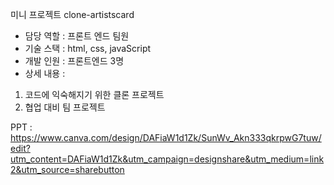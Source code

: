 미니 프로젝트 clone-artistscard
- 담당 역할 : 프론트 엔드 팀원
- 기술 스택 : html, css, javaScript
- 개발 인원 : 프론트엔드 3명
- 상세 내용 :
1) 코드에 익숙해지기 위한 클론 프로젝트
2) 협업 대비 팀 프로젝트

PPT : https://www.canva.com/design/DAFiaW1d1Zk/SunWv_Akn333qkrpwG7tuw/edit?utm_content=DAFiaW1d1Zk&utm_campaign=designshare&utm_medium=link2&utm_source=sharebutton
